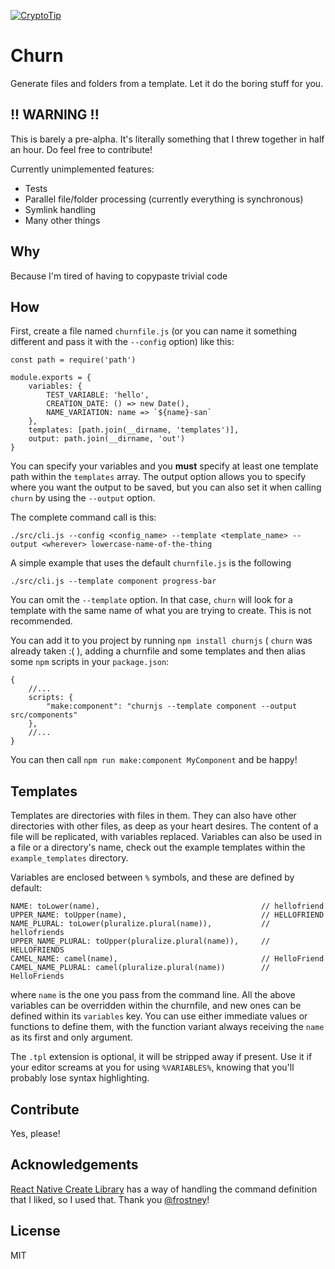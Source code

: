 [![CryptoTip](https://img.shields.io/badge/Donate%20with-CryptoTip-blue.svg?style=flat&colorB=007bff)](https://cryptotip.it/p/gianmarcotoso)

# Churn

Generate files and folders from a template. Let it do the boring stuff for you.

## !! WARNING !!

This is barely a pre-alpha. It's literally something that I threw together in half an hour. Do feel free to contribute!

Currently unimplemented features:

- Tests
- Parallel file/folder processing (currently everything is synchronous)
- Symlink handling
- Many other things

## Why

Because I'm tired of having to copypaste trivial code

## How

First, create a file named `churnfile.js` (or you can name it something different and pass it with the `--config` 
option) like this:

```
const path = require('path')

module.exports = {
	variables: {
		TEST_VARIABLE: 'hello',
		CREATION_DATE: () => new Date(),
		NAME_VARIATION: name => `${name}-san`
	},
	templates: [path.join(__dirname, 'templates')],
	output: path.join(__dirname, 'out')
}
```

You can specify your variables and you **must** specify at least one template path within the `templates` array. The
output option allows you to specify where you want the output to be saved, but you can also set it when calling `churn` 
by using the `--output` option.

The complete command call is this:

`./src/cli.js --config <config_name> --template <template_name> --output <wherever> lowercase-name-of-the-thing`

A simple example that uses the default `churnfile.js` is the following

`./src/cli.js --template component progress-bar`

You can omit the `--template` option. In that case, `churn` will look for a template with the same name of what you are
trying to create. This is not recommended.

You can add it to you project by running `npm install churnjs` ( `churn` was already taken :( ), adding a churnfile and some templates and then alias some `npm` scripts in your `package.json`:

```
{
	//...
	scripts: {
		"make:component": "churnjs --template component --output src/components"
	},
	//...
}
```

You can then call `npm run make:component MyComponent` and be happy!

## Templates

Templates are directories with files in them. They can also have other directories with other files, as deep as your
heart desires. The content of a file will be replicated, with variables replaced. Variables can also be used in a file
or a directory's name, check out the example templates within the `example_templates` directory. 

Variables are enclosed between `%` symbols, and these are defined by default:

```
NAME: toLower(name),									// hellofriend
UPPER_NAME: toUpper(name),								// HELLOFRIEND
NAME_PLURAL: toLower(pluralize.plural(name)),			// hellofriends
UPPER_NAME_PLURAL: toUpper(pluralize.plural(name)),		// HELLOFRIENDS
CAMEL_NAME: camel(name),								// HelloFriend
CAMEL_NAME_PLURAL: camel(pluralize.plural(name))		// HelloFriends
```

where `name` is the one you pass from the command line. All the above variables can be overridden within the churnfile,
and new ones can be defined within its `variables` key. You can use either immediate values or functions to define them,
with the function variant always receiving the `name` as its first and only argument.

The `.tpl` extension is optional, it will be stripped away if present. Use it if your editor screams at you for using 
`%VARIABLES%`, knowing that you'll probably lose syntax highlighting.

## Contribute

Yes, please!

## Acknowledgements

[React Native Create Library](https://github.com/frostney/react-native-create-library) has a way of handling the command
definition that I liked, so I used that. Thank you [@frostney](https://github.com/frostney)!

## License

MIT 
